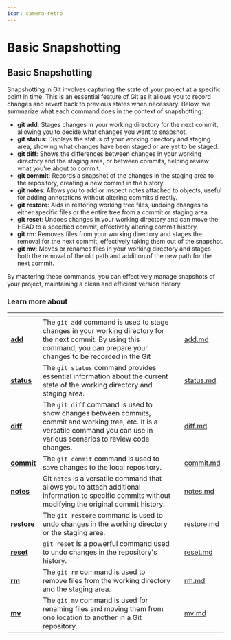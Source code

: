 ```yaml
---
icon: camera-retro
---
```


# Basic Snapshotting

## Basic Snapshotting

Snapshotting in Git involves capturing the state of your project at a specific point in time. This is an essential feature of Git as it allows you to record changes and revert back to previous states when necessary. Below, we summarize what each command does in the context of snapshotting:

* **git add**: Stages changes in your working directory for the next commit, allowing you to decide what changes you want to snapshot.
* **git status**: Displays the status of your working directory and staging area, showing what changes have been staged or are yet to be staged.
* **git diff**: Shows the differences between changes in your working directory and the staging area, or between commits, helping review what you're about to commit.
* **git commit**: Records a snapshot of the changes in the staging area to the repository, creating a new commit in the history.
* **git notes**: Allows you to add or inspect notes attached to objects, useful for adding annotations without altering commits directly.
* **git restore**: Aids in restoring working tree files, undoing changes to either specific files or the entire tree from a commit or staging area.
* **git reset**: Undoes changes in your working directory and can move the HEAD to a specified commit, effectively altering commit history.
* **git rm**: Removes files from your working directory and stages the removal for the next commit, effectively taking them out of the snapshot.
* **git mv**: Moves or renames files in your working directory and stages both the removal of the old path and addition of the new path for the next commit.

By mastering these commands, you can effectively manage snapshots of your project, maintaining a clean and efficient version history.

### Learn more about

<table data-view="cards"><thead><tr><th></th><th></th><th></th><th data-hidden data-card-target data-type="content-ref"></th></tr></thead><tbody><tr><td><a href="add.md"><strong>add</strong></a></td><td>The <code>git add</code> command is used to stage changes in your working directory for the next commit. By using this command, you can prepare your changes to be recorded in the Git </td><td></td><td><a href="add.md">add.md</a></td></tr><tr><td><a href="status.md"><strong>status</strong></a></td><td>The <code>git status</code> command provides essential information about the current state of the working directory and staging area. </td><td></td><td><a href="status.md">status.md</a></td></tr><tr><td><a href="diff.md"><strong>diff</strong></a></td><td>The <code>git diff</code> command is used to show changes between commits, commit and working tree, etc. It is a versatile command you can use in various scenarios to review code changes.</td><td></td><td><a href="diff.md">diff.md</a></td></tr><tr><td><a href="commit.md"><strong>commit</strong></a></td><td>The <code>git commit</code> command is used to save changes to the local repository. </td><td></td><td><a href="commit.md">commit.md</a></td></tr><tr><td><a href="notes.md"><strong>notes</strong></a></td><td>Git <code>notes</code> is a versatile command that allows you to attach additional information to specific commits without modifying the original commit history.</td><td></td><td><a href="notes.md">notes.md</a></td></tr><tr><td><a href="restore.md"><strong>restore</strong></a></td><td>The <code>git restore</code> command is used to undo changes in the working directory or the staging area.</td><td></td><td><a href="restore.md">restore.md</a></td></tr><tr><td><a href="reset.md"><strong>reset</strong></a></td><td><code>git reset</code> is a powerful command used to undo changes in the repository's history. </td><td></td><td><a href="reset.md">reset.md</a></td></tr><tr><td><a href="rm.md"><strong>rm</strong></a></td><td>The <code>git rm</code> command is used to remove files from the working directory and the staging area.</td><td></td><td><a href="rm.md">rm.md</a></td></tr><tr><td><a href="mv.md"><strong>mv</strong></a></td><td>The <code>git mv</code> command is used for renaming files and moving them from one location to another in a Git repository.</td><td></td><td><a href="mv.md">mv.md</a></td></tr></tbody></table>

